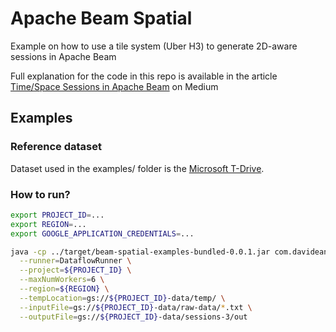 # Apache Beam Spatial

Example on how to use a tile system (Uber H3) to generate 2D-aware sessions in Apache Beam

Full explanation for the code in this repo is available in the article [Time/Space Sessions in Apache Beam](https://medium.com/@davide.anastasia/time-space-sessions-in-apache-beam-b402cdf8470) on Medium

## Examples

### Reference dataset

Dataset used in the examples/ folder is the [Microsoft T-Drive](https://www.microsoft.com/en-us/research/publication/t-drive-trajectory-data-sample/).

### How to run?

```bash
export PROJECT_ID=...
export REGION=...
export GOOGLE_APPLICATION_CREDENTIALS=...

java -cp ../target/beam-spatial-examples-bundled-0.0.1.jar com.davideanastasia.beam.spatial.Batch \
  --runner=DataflowRunner \
  --project=${PROJECT_ID} \
  --maxNumWorkers=6 \
  --region=${REGION} \
  --tempLocation=gs://${PROJECT_ID}-data/temp/ \
  --inputFile=gs://${PROJECT_ID}-data/raw-data/*.txt \
  --outputFile=gs://${PROJECT_ID}-data/sessions-3/out
```